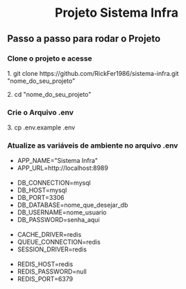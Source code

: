 <h1 align="center">Projeto Sistema Infra</h1>

<h2>Passo a passo para rodar o Projeto</h2>
<h3>Clone o projeto e acesse</h3>
<p>1. git clone https://github.com/RickFer1986/sistema-infra.git "nome_do_seu_projeto"</p>
<p>2. cd "nome_do_seu_projeto"</p>
<h3>Crie o Arquivo .env</h3>
<p>3. cp .env.example .env</p>
<h3>Atualize as variáveis de ambiente no arquivo .env</h3>
<ul>
    <li>APP_NAME="Sistema Infra"</li>
    <li>APP_URL=http://localhost:8989</li>
    <br>
    <li>DB_CONNECTION=mysql</li>
    <li>DB_HOST=mysql</li>
    <li>DB_PORT=3306</li>
    <li>DB_DATABASE=nome_que_desejar_db</li>
    <li>DB_USERNAME=nome_usuario</li>
    <li>DB_PASSWORD=senha_aqui</li>
    <br>
    <li>CACHE_DRIVER=redis</li>
    <li>QUEUE_CONNECTION=redis</li>
    <li>SESSION_DRIVER=redis</li>
    <br>
    <li>REDIS_HOST=redis</li>
    <li>REDIS_PASSWORD=null</li>
    <li>REDIS_PORT=6379</li>
</ul>

